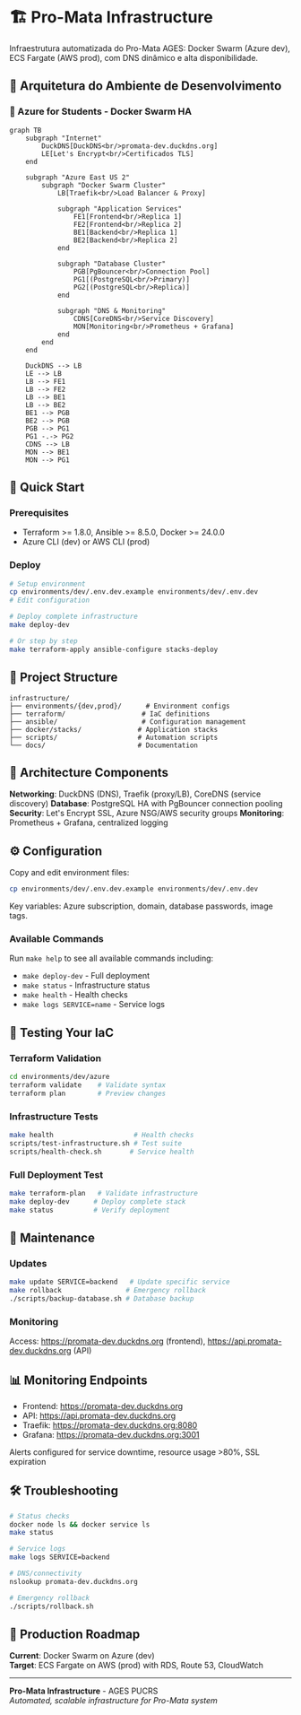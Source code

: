 # 🏗️ Pro-Mata Infrastructure

Infraestrutura automatizada do Pro-Mata AGES: Docker Swarm (Azure dev), ECS Fargate (AWS prod), com DNS dinâmico e alta disponibilidade.

## 🌟 Arquitetura do Ambiente de Desenvolvimento

### 🎯 Azure for Students - Docker Swarm HA

```mermaid
graph TB
    subgraph "Internet"
        DuckDNS[DuckDNS<br/>promata-dev.duckdns.org]
        LE[Let's Encrypt<br/>Certificados TLS]
    end
    
    subgraph "Azure East US 2"
        subgraph "Docker Swarm Cluster"
            LB[Traefik<br/>Load Balancer & Proxy]
            
            subgraph "Application Services"
                FE1[Frontend<br/>Replica 1]
                FE2[Frontend<br/>Replica 2]
                BE1[Backend<br/>Replica 1]
                BE2[Backend<br/>Replica 2]
            end
            
            subgraph "Database Cluster"
                PGB[PgBouncer<br/>Connection Pool]
                PG1[(PostgreSQL<br/>Primary)]
                PG2[(PostgreSQL<br/>Replica)]
            end
            
            subgraph "DNS & Monitoring"
                CDNS[CoreDNS<br/>Service Discovery]
                MON[Monitoring<br/>Prometheus + Grafana]
            end
        end
    end
    
    DuckDNS --> LB
    LE --> LB
    LB --> FE1
    LB --> FE2
    LB --> BE1
    LB --> BE2
    BE1 --> PGB
    BE2 --> PGB
    PGB --> PG1
    PG1 -.-> PG2
    CDNS --> LB
    MON --> BE1
    MON --> PG1
```

## 🚀 Quick Start

### Prerequisites
- Terraform >= 1.8.0, Ansible >= 8.5.0, Docker >= 24.0.0
- Azure CLI (dev) or AWS CLI (prod)

### Deploy
```bash
# Setup environment
cp environments/dev/.env.dev.example environments/dev/.env.dev
# Edit configuration

# Deploy complete infrastructure
make deploy-dev

# Or step by step
make terraform-apply ansible-configure stacks-deploy
```

## 📁 Project Structure

```
infrastructure/
├── environments/{dev,prod}/      # Environment configs
├── terraform/                   # IaC definitions
├── ansible/                     # Configuration management
├── docker/stacks/              # Application stacks
├── scripts/                    # Automation scripts
└── docs/                       # Documentation
```

## 🔧 Architecture Components

**Networking**: DuckDNS (DNS), Traefik (proxy/LB), CoreDNS (service discovery)
**Database**: PostgreSQL HA with PgBouncer connection pooling
**Security**: Let's Encrypt SSL, Azure NSG/AWS security groups
**Monitoring**: Prometheus + Grafana, centralized logging

## ⚙️ Configuration

Copy and edit environment files:
```bash
cp environments/dev/.env.dev.example environments/dev/.env.dev
```

Key variables: Azure subscription, domain, database passwords, image tags.

### Available Commands
Run `make help` to see all available commands including:
- `make deploy-dev` - Full deployment
- `make status` - Infrastructure status  
- `make health` - Health checks
- `make logs SERVICE=name` - Service logs

## 🚀 Testing Your IaC

### Terraform Validation
```bash
cd environments/dev/azure
terraform validate    # Validate syntax
terraform plan        # Preview changes
```

### Infrastructure Tests
```bash
make health                    # Health checks
scripts/test-infrastructure.sh # Test suite
scripts/health-check.sh       # Service health
```

### Full Deployment Test
```bash
make terraform-plan   # Validate infrastructure
make deploy-dev      # Deploy complete stack
make status          # Verify deployment
```

## 🔄 Maintenance

### Updates
```bash
make update SERVICE=backend   # Update specific service
make rollback                # Emergency rollback
./scripts/backup-database.sh # Database backup
```

### Monitoring
Access: https://promata-dev.duckdns.org (frontend), https://api.promata-dev.duckdns.org (API)

## 📊 Monitoring Endpoints

- Frontend: https://promata-dev.duckdns.org
- API: https://api.promata-dev.duckdns.org
- Traefik: https://promata-dev.duckdns.org:8080
- Grafana: https://promata-dev.duckdns.org:3001

Alerts configured for service downtime, resource usage >80%, SSL expiration

## 🛠️ Troubleshooting

```bash
# Status checks
docker node ls && docker service ls
make status

# Service logs
make logs SERVICE=backend

# DNS/connectivity
nslookup promata-dev.duckdns.org

# Emergency rollback
./scripts/rollback.sh
```

## 🔮 Production Roadmap

**Current**: Docker Swarm on Azure (dev)  
**Target**: ECS Fargate on AWS (prod) with RDS, Route 53, CloudWatch

---

**Pro-Mata Infrastructure** - AGES PUCRS  
*Automated, scalable infrastructure for Pro-Mata system*
